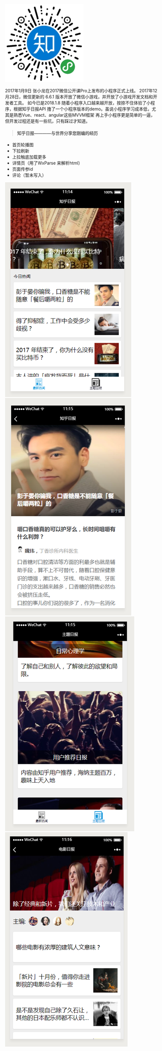 
![Zhihu](preview/Zhihu.jpg)


2017年1月9日 张小龙在2017微信公开课Pro上发布的小程序正式上线。
2017年12月28日，微信更新的 6.6.1 版本开放了微信小游戏，并开放了小游戏开发文档和开发者工具。
如今已是2018.1.8 随着小程序入口越来越开放，按捺不住体验了小程序，根据知乎日报API 撸了一个小程序版本的demo。虽说小程序学习成本低，尤其是熟悉Vue、react、angular这些MVVM框架 再上手小程序更是简单的一逼，但开发过程还是有一些坑，只有踩过才知道。

> #### 知乎日报————与世界分享您刚编的经历

- 首页轮播图
- 下拉刷新
- 上拉触底加载更多
- 详情页（用了WxParse 来解析html）
- 页面传参id
- 评论（暂未写入）

![1](preview/1.png) ![2](preview/2.png) ![3](preview/3.png) ![4](preview/4.png) 